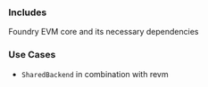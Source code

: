 ### Includes
Foundry EVM core and its necessary dependencies

### Use Cases
- `SharedBackend` in combination with revm
